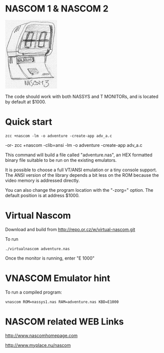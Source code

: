 # NASCOM 1 & NASCOM 2


![](images/platform/nascom3.jpg)

The code should work with both NASSYS and T MONITORs, and is located by default at $1000.


# Quick start

    zcc +nascom -lm -o adventure -create-app adv_a.c
-or-
    zcc +nascom -clib=ansi -lm -o adventure -create-app adv_a.c

This command will build a file called "adventure.nas", an HEX formatted binary file suitable to be run on the existing emulators.

It is possible to choose a full VT/ANSI emulation or a tiny console support.
The ANSI version of the library depends a bit less on the ROM because the video memory is addressed directly.

You can also change the program location with the "-zorg=" option.  The default position is at address $1000.



# Virtual Nascom

Download and build from http://repo.or.cz/w/virtual-nascom.git

To run

```
./virtualnascom adventure.nas
```

Once the monitor is running, enter "E 1000"


# VNASCOM Emulator hint


To run a compiled program:

```
vnascom ROM=nassys1.nas RAM=adventure.nas KBD=E1000
```



# NASCOM related WEB Links

http://www.nascomhomepage.com

http://www.myplace.nu/nascom
